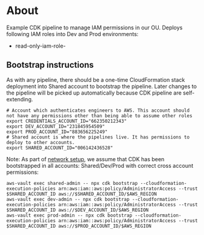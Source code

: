 # About
Example CDK pipeline to manage IAM permissions in our OU.
Deploys following IAM roles into Dev and Prod environments: 
- read-only-iam-role-<stage>

## Bootstrap instructions
As with any pipeline, there should be a one-time CloudFormation stack deployment into Shared account to bootstrap the pipeline.
Later changes to the pipeline will be picked up automatically because CDK pipeline are self-extending.

```shell
# Account which authenticates engineers to AWS. This account should not have any permissions other than being able to assume other roles 
export CREDENTIALS_ACCOUNT_ID="662350212343"
export DEV_ACCOUNT_ID="231845954509"
export PROD_ACCOUNT_ID="883656225249"
# Shared account is where the pipelines live. It has permissions to deploy to other accounts.
export SHARED_ACCOUNT_ID="006142436528"
```

Note:
As part of [network setup](https://github.com/evgeniy-khatko/aws-org-unit-bootstrap/blob/main/network/README.md), we assume that CDK has been bootstrapped in all accounts: Shared/Dev/Prod with correct cross account permissions:
```shell
aws-vault exec shared-admin -- npx cdk bootstrap --cloudformation-execution-policies arn:aws:iam::aws:policy/AdministratorAccess --trust $SHARED_ACCOUNT_ID aws://$SHARED_ACCOUNT_ID/$AWS_REGION
aws-vault exec dev-admin -- npx cdk bootstrap --cloudformation-execution-policies arn:aws:iam::aws:policy/AdministratorAccess --trust $SHARED_ACCOUNT_ID aws://$DEV_ACCOUNT_ID/$AWS_REGION
aws-vault exec prod-admin -- npx cdk bootstrap --cloudformation-execution-policies arn:aws:iam::aws:policy/AdministratorAccess --trust $SHARED_ACCOUNT_ID aws://$PROD_ACCOUNT_ID/$AWS_REGION
```